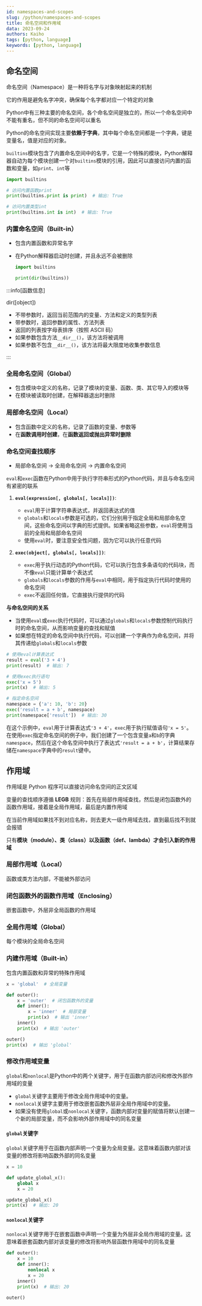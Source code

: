 ```yaml
---
id: namespaces-and-scopes
slug: /python/namespaces-and-scopes
title: 命名空间和作用域
data: 2023-09-24
authors: Kaiho
tags: [python, language]
keywords: [python, language]
---
```

## 命名空间

命名空间（Namespace）是一种将名字与对象映射起来的机制

它的作用是避免名字冲突，确保每个名字都对应一个特定的对象

Python中有三种主要的命名空间，各个命名空间是独立的，所以一个命名空间中不能有重名，但不同的命名空间可以重名

Python的命名空间实现主要**依赖于字典**，其中每个命名空间都是一个字典，键是变量名，值是对应的对象。

`builtins`模块包含了内置命名空间中的名字，它是一个特殊的模块，Python解释器自动为每个模块创建一个对`builtins`模块的引用，因此可以直接访问内置的函数和变量，如`print`、`int`等

```python
import builtins

# 访问内置函数print
print(builtins.print is print)  # 输出: True

# 访问内置类型int
print(builtins.int is int)  # 输出: True
```

### 内置命名空间（Built-in）

- 包含内置函数和异常名字

- 在Python解释器启动时创建，并且永远不会被删除

  ```python
  import builtins
  
  print(dir(builtins))
  ```

:::info[函数信息]

dir([object])

- 不带参数时，返回当前范围内的变量、方法和定义的类型列表
- 带参数时，返回参数的属性、方法列表
- 返回的列表按字母表排序（按照 ASCII 码）
- 如果参数包含方法`__dir__()`，该方法将被调用
- 如果参数不包含`__dir__()`，该方法将最大限度地收集参数信息

:::



### 全局命名空间（Global）

- 包含模块中定义的名称，记录了模块的变量、函数、类、其它导入的模块等
- 在模块被读取时创建，在解释器退出时删除



### 局部命名空间（Local）

- 包含函数中定义的名称，记录了函数的变量、参数等
- 在**函数调用时创建**，在**函数返回或抛出异常时删除**



### 命名空间查找顺序

- 局部命名空间 -> 全局命名空间 -> 内置命名空间



`eval`和`exec`函数在Python中用于执行字符串形式的Python代码，并且与命名空间有紧密的联系

1. **`eval(expression[, globals[, locals]])`**:
    - `eval`用于计算字符串表达式，并返回表达式的值
    - `globals`和`locals`参数是可选的，它们分别用于指定全局和局部命名空间，这些命名空间以字典的形式提供。如果省略这些参数，`eval`将使用当前的全局和局部命名空间
    - 使用`eval`时，要注意安全性问题，因为它可以执行任意代码

2. **`exec(object[, globals[, locals]])`**:
    - `exec`用于执行动态的Python代码，它可以执行包含多条语句的代码块，而不像`eval`只能计算单个表达式
    - `globals`和`locals`参数的作用与`eval`中相同，用于指定执行代码时使用的命名空间
    - `exec`不返回任何值，它直接执行提供的代码

**与命名空间的关系**

- 当使用`eval`或`exec`执行代码时，可以通过`globals`和`locals`参数控制代码执行时的命名空间，从而影响变量的查找和赋值
- 如果想在特定的命名空间中执行代码，可以创建一个字典作为命名空间，并将其传递给`globals`和`locals`参数

```python
# 使用eval计算表达式
result = eval('3 + 4')
print(result)  # 输出: 7

# 使用exec执行语句
exec('x = 5')
print(x)  # 输出: 5

# 指定命名空间
namespace = {'a': 10, 'b': 20}
exec('result = a + b', namespace)
print(namespace['result'])  # 输出: 30
```

在这个示例中，`eval`用于计算表达式`'3 + 4'`，`exec`用于执行赋值语句`'x = 5'`。在使用`exec`指定命名空间的例子中，我们创建了一个包含变量`a`和`b`的字典`namespace`，然后在这个命名空间中执行了表达式`'result = a + b'`，计算结果存储在`namespace`字典中的`result`键中。





## 作用域

作用域是 Python 程序可以直接访问命名空间的正文区域

变量的查找顺序遵循 **LEGB** 规则：首先在局部作用域查找，然后是闭包函数外的函数作用域，接着是全局作用域，最后是内置作用域

在当前作用域如果找不到对应名称，则去更大一级作用域去找，直到最后找不到就会报错

只有**模块（module）、类（class）以及函数（def、lambda）才会引入新的作用域**

### 局部作用域（Local）

函数或类方法内部，不能被外部访问

### 闭包函数外的函数作用域（Enclosing）

嵌套函数中，外层非全局函数的作用域

### 全局作用域（Global）

每个模块的全局命名空间

### 内建作用域（Built-in）

包含内置函数和异常的特殊作用域

```python
x = 'global'  # 全局变量

def outer():
    x = 'outer'  # 闭包函数外的变量
    def inner():
        x = 'inner'  # 局部变量
        print(x)  # 输出 'inner'
    inner()
    print(x)  # 输出 'outer'

outer()
print(x)  # 输出 'global'
```

### 修改作用域变量

`global`和`nonlocal`是Python中的两个关键字，用于在函数内部访问和修改外部作用域的变量

- `global`关键字主要用于修改全局作用域中的变量。
- `nonlocal`关键字主要用于修改嵌套函数外层非全局作用域中的变量。
- 如果没有使用`global`或`nonlocal`关键字，函数内部对变量的赋值将默认创建一个新的局部变量，而不会影响外部作用域中的同名变量

#### `global`关键字

`global`关键字用于在函数内部声明一个变量为全局变量。这意味着函数内部对该变量的修改将影响函数外部的同名变量

```python
x = 10

def update_global_x():
    global x
    x = 20

update_global_x()
print(x)  # 输出: 20
```

#### `nonlocal`关键字

`nonlocal`关键字用于在嵌套函数中声明一个变量为外层非全局作用域的变量。这意味着嵌套函数内部对该变量的修改将影响外层函数作用域中的同名变量

```python
def outer():
    x = 10
    def inner():
        nonlocal x
        x = 20
    inner()
    print(x)  # 输出: 20

outer()
```
